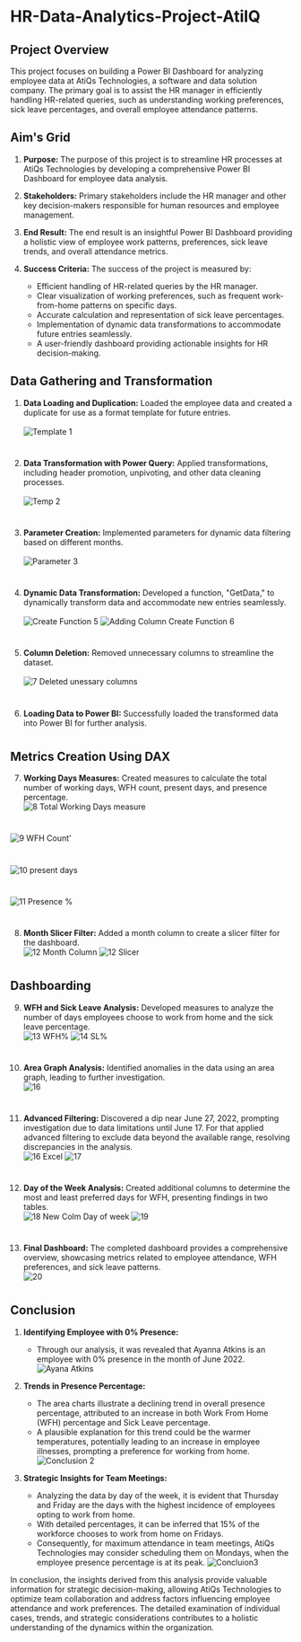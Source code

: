 # HR-Data-Analytics-Project-AtilQ

## Project Overview

This project focuses on building a Power BI Dashboard for analyzing employee data at AtiQs Technologies, a software and data solution company. The primary goal is to assist the HR manager in efficiently handling HR-related queries, such as understanding working preferences, sick leave percentages, and overall employee attendance patterns.

## Aim's Grid

1. **Purpose:**
   The purpose of this project is to streamline HR processes at AtiQs Technologies by developing a comprehensive Power BI Dashboard for employee data analysis.

2. **Stakeholders:**
   Primary stakeholders include the HR manager and other key decision-makers responsible for human resources and employee management.

3. **End Result:**
   The end result is an insightful Power BI Dashboard providing a holistic view of employee work patterns, preferences, sick leave trends, and overall attendance metrics.

4. **Success Criteria:**
   The success of the project is measured by:
      - Efficient handling of HR-related queries by the HR manager.
      - Clear visualization of working preferences, such as frequent work-from-home patterns on specific days.
      - Accurate calculation and representation of sick leave percentages.
      - Implementation of dynamic data transformations to accommodate future entries seamlessly.
      - A user-friendly dashboard providing actionable insights for HR decision-making.

## Data Gathering and Transformation

1. **Data Loading and Duplication:**
   Loaded the employee data and created a duplicate for use as a format template for future entries.
\
\
![Template 1](https://github.com/himehul/HR-Data-Analytics-Project--AtilQ/assets/139626006/ba80cab3-c76c-4194-8664-282191f4850f)
#
2. **Data Transformation with Power Query:**
   Applied transformations, including header promotion, unpivoting, and other data cleaning processes.
\
\
![Temp 2](https://github.com/himehul/HR-Data-Analytics-Project--AtilQ/assets/139626006/c56f1626-27e6-4e80-962c-05829e0a1c33)
#
3. **Parameter Creation:**
Implemented parameters for dynamic data filtering based on different months.
\
\
![Parameter 3](https://github.com/himehul/HR-Data-Analytics-Project--AtilQ/assets/139626006/fe9873dc-78b2-4b38-b261-45edb4cf939d)
#
4. **Dynamic Data Transformation:**
 Developed a function, "GetData," to dynamically transform data and accommodate new entries seamlessly.
\
\
![Create Function 5](https://github.com/himehul/HR-Data-Analytics-Project--AtilQ/assets/139626006/a2aad3cd-eea3-4ec3-8461-b4cd6afd9c5a)
![Adding Column Create Function 6](https://github.com/himehul/HR-Data-Analytics-Project--AtilQ/assets/139626006/0bc423d7-0906-4895-b955-69088b00c448)
#
5. **Column Deletion:**
  Removed unnecessary columns to streamline the dataset.
\
\
![7 Deleted unessary columns](https://github.com/himehul/HR-Data-Analytics-Project--AtilQ/assets/139626006/818c07ce-fe7a-4641-8f89-4f95f98252ea)
#
6. **Loading Data to Power BI:**
 Successfully loaded the transformed data into Power BI for further analysis.
#
##
## Metrics Creation Using DAX

7. **Working Days Measures:**
Created measures to calculate the total number of working days, WFH count, present days, and presence percentage.
\
![8 Total Working Days measure](https://github.com/himehul/HR-Data-Analytics-Project--AtilQ/assets/139626006/2e301065-344e-44aa-a822-a54a2480c1a7)
#
![9 WFH Count'](https://github.com/himehul/HR-Data-Analytics-Project--AtilQ/assets/139626006/e96e60c2-742b-46d9-b444-22bf97d3baf6)
#
![10 present days](https://github.com/himehul/HR-Data-Analytics-Project--AtilQ/assets/139626006/140269d2-49ee-42ca-99e7-40e29d01f840)
#
![11 Presence %](https://github.com/himehul/HR-Data-Analytics-Project--AtilQ/assets/139626006/35c0a1b7-8c89-4fed-9b51-831d6c552896)
#
8. **Month Slicer Filter:**
Added a month column to create a slicer filter for the dashboard.
\
![12 Month Column](https://github.com/himehul/HR-Data-Analytics-Project--AtilQ/assets/139626006/38dc02aa-0096-4332-8886-04164938bd89)
![12 Slicer](https://github.com/himehul/HR-Data-Analytics-Project--AtilQ/assets/139626006/9288da89-5192-4641-8456-6549a9daf168)
#
##
## Dashboarding

9. **WFH and Sick Leave Analysis:**
 Developed measures to analyze the number of days employees choose to work from home and the sick leave percentage.
\
![13 WFH%](https://github.com/himehul/HR-Data-Analytics-Project--AtilQ/assets/139626006/03dea268-7b27-4a60-a280-1f75cf5876b7)
![14 SL%](https://github.com/himehul/HR-Data-Analytics-Project--AtilQ/assets/139626006/3fc5bf3c-fae9-4bf3-ae01-2de1fd70f2fb)
#
10. **Area Graph Analysis:**
Identified anomalies in the data using an area graph, leading to further investigation.
\
![16](https://github.com/himehul/HR-Data-Analytics-Project--AtilQ/assets/139626006/d8cd7e5e-7723-4022-a47e-bb14165d58b0)


#
11. **Advanced Filtering:**
Discovered a dip near June 27, 2022, prompting investigation due to data limitations until June 17. For that applied advanced filtering to exclude data beyond the available range, resolving discrepancies in the analysis.
\
![16 Excel](https://github.com/himehul/HR-Data-Analytics-Project--AtilQ/assets/139626006/23ea03aa-b840-4fc8-a388-6b867eb49a37)
![17](https://github.com/himehul/HR-Data-Analytics-Project--AtilQ/assets/139626006/96393adb-45f4-42ab-98af-d7d4fea9f893)
#
12. **Day of the Week Analysis:**
Created additional columns to determine the most and least preferred days for WFH, presenting findings in two tables.
\
![18 New Colm Day of week](https://github.com/himehul/HR-Data-Analytics-Project--AtilQ/assets/139626006/512d4caf-d601-452d-8d37-e4f3ed66d128)
![19](https://github.com/himehul/HR-Data-Analytics-Project--AtilQ/assets/139626006/902e4eda-5668-474c-a6f2-59281151972f)

#
13. **Final Dashboard:**
The completed dashboard provides a comprehensive overview, showcasing metrics related to employee attendance, WFH preferences, and sick leave patterns.
\
![20](https://github.com/himehul/HR-Data-Analytics-Project--AtilQ/assets/139626006/81a79ad2-1794-446f-a639-027f145a47ef)

#
## Conclusion

1. **Identifying Employee with 0% Presence:**
   - Through our analysis, it was revealed that Ayanna Atkins is an employee with 0% presence in the month of June 2022.
![Ayana Atkins](https://github.com/himehul/HR-Data-Analytics-Project--AtilQ/assets/139626006/55668d13-2a44-4740-8028-51d4dbb050d8)

2. **Trends in Presence Percentage:**
   - The area charts illustrate a declining trend in overall presence percentage, attributed to an increase in both Work From Home (WFH) percentage and Sick Leave percentage.
   - A plausible explanation for this trend could be the warmer temperatures, potentially leading to an increase in employee illnesses, prompting a preference for working from home.
![Conclusion 2](https://github.com/himehul/HR-Data-Analytics-Project--AtilQ/assets/139626006/068a1f2e-5ba0-44d3-9e4d-e2a2b0aae4b0)

3. **Strategic Insights for Team Meetings:**
   - Analyzing the data by day of the week, it is evident that Thursday and Friday are the days with the highest incidence of employees opting to work from home.
   - With detailed percentages, it can be inferred that 15% of the workforce chooses to work from home on Fridays.
   - Consequently, for maximum attendance in team meetings, AtiQs Technologies may consider scheduling them on Mondays, when the employee presence percentage is at its peak.
![Concluion3](https://github.com/himehul/HR-Data-Analytics-Project--AtilQ/assets/139626006/2b7b5258-1d4e-4cb5-a84e-00171a165bdf)

In conclusion, the insights derived from this analysis provide valuable information for strategic decision-making, allowing AtiQs Technologies to optimize team collaboration and address factors influencing employee attendance and work preferences. The detailed examination of individual cases, trends, and strategic considerations contributes to a holistic understanding of the dynamics within the organization.
